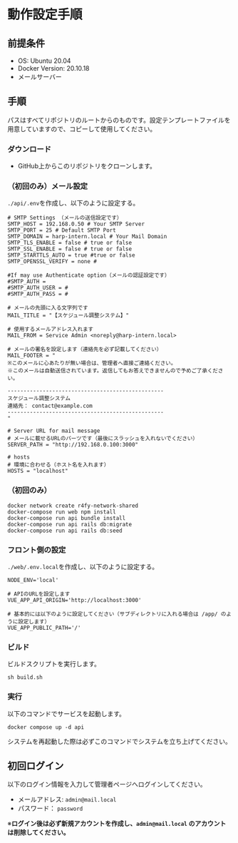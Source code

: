 # 動作設定手順
## 前提条件
- OS: Ubuntu 20.04
- Docker Version: 20.10.18
- メールサーバー

## 手順
パスはすべてリポジトリのルートからのものです。設定テンプレートファイルを用意していますので、コピーして使用してください。

### ダウンロード
- GitHub上からこのリポジトリをクローンします。

### （初回のみ）メール設定
`./api/.env`を作成し、以下のように設定する。
```env
# SMTP Settings （メールの送信設定です）
SMTP_HOST = 192.168.0.50 # Your SMTP Server
SMTP_PORT = 25 # Default SMTP Port
SMTP_DOMAIN = harp-intern.local # Your Mail Domain
SMTP_TLS_ENABLE = false # true or false
SMTP_SSL_ENABLE = false # true or false
SMTP_STARTTLS_AUTO = true #true or false
SMTP_OPENSSL_VERIFY = none #

#If may use Authenticate option（メールの認証設定です）
#SMTP_AUTH =
#SMTP_AUTH_USER = #
#SMTP_AUTH_PASS = #

# メールの先頭に入る文字列です
MAIL_TITLE = "【スケジュール調整システム】"

# 使用するメールアドレス入れます
MAIL_FROM = Service Admin <noreply@harp-intern.local>

# メールの署名を設定します（連絡先を必ず記載してください）
MAIL_FOOTER = "
※このメールに心あたりが無い場合は、管理者へ直接ご連絡ください。
※このメールは自動送信されています。返信してもお答えできませんので予めご了承ください。

-------------------------------------------------
スケジュール調整システム
連絡先： contact@example.com
-------------------------------------------------
"

# Server URL for mail message
# メールに載せるURLのパーツです（最後にスラッシュを入れないでください）
SERVER_PATH = "http://192.168.0.100:3000"

# hosts
# 環境に合わせる（ホスト名を入れます）
HOSTS = "localhost"
```

### （初回のみ）
```shell
docker network create r4fy-network-shared
docker-compose run web npm install
docker-compose run api bundle install
docker-compose run api rails db:migrate
docker-compose run api rails db:seed
```

### フロント側の設定
`./web/.env.local`を作成し、以下のように設定する。
```env
NODE_ENV='local'

# APIのURLを設定します
VUE_APP_API_ORIGIN='http://localhost:3000'

# 基本的には以下のように設定してください（サブディレクトリに入れる場合は /app/ のように設定します）
VUE_APP_PUBLIC_PATH='/'
```

### ビルド
ビルドスクリプトを実行します。
```shell
sh build.sh
```

### 実行
以下のコマンドでサービスを起動します。
```
docker compose up -d api
```
システムを再起動した際は必ずこのコマンドでシステムを立ち上げてください。

## 初回ログイン
以下のログイン情報を入力して管理者ページへログインしてください。
- メールアドレス: `admin@mail.local`
- パスワード： `password`

※**ログイン後は必ず新規アカウントを作成し、`admin@mail.local` のアカウントは削除してください。**
